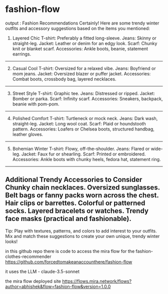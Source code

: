 # fashion-flow

output :
Fashion Recommendations
Certainly! Here are some trendy winter outfits and accessory suggestions based on the items you mentioned:

1. Layered Chic
T-shirt: Preferably a fitted long-sleeve.
Jeans: Skinny or straight-leg.
Jacket: Leather or denim for an edgy look.
Scarf: Chunky knit or blanket scarf.
Accessories: Ankle boots, beanie, statement earrings.
------------------------------------------------------------------------
2. Casual Cool
T-shirt: Oversized for a relaxed vibe.
Jeans: Boyfriend or mom jeans.
Jacket: Oversized blazer or puffer jacket.
Accessories: Combat boots, crossbody bag, layered necklaces.
------------------------------------------------------------------------
3. Street Style
T-shirt: Graphic tee.
Jeans: Distressed or ripped.
Jacket: Bomber or parka.
Scarf: Infinity scarf.
Accessories: Sneakers, backpack, beanie with pom-pom.
------------------------------------------------------------------------
4. Polished Comfort
T-shirt: Turtleneck or mock neck.
Jeans: Dark wash, straight-leg.
Jacket: Long wool coat.
Scarf: Plaid or houndstooth pattern.
Accessories: Loafers or Chelsea boots, structured handbag, leather gloves.
------------------------------------------------------------------------
5. Bohemian Winter
T-shirt: Flowy, off-the-shoulder.
Jeans: Flared or wide-leg.
Jacket: Faux fur or shearling.
Scarf: Printed or embroidered.
Accessories: Ankle boots with chunky heels, fedora hat, statement ring.
------------------------------------------------------------------------
Additional Trendy Accessories to Consider
Chunky chain necklaces.
Oversized sunglasses.
Belt bags or fanny packs worn across the chest.
Hair clips or barrettes.
Colorful or patterned socks.
Layered bracelets or watches.
Trendy face masks (practical and fashionable).
------------------------------------------------------------------------
Tip: Play with textures, patterns, and colors to add interest to your outfits. Mix and match these suggestions to create your own unique, trendy winter looks! 



in this github repo there is code to access the mira flow for the fashion-clothes-recommender
https://github.com/forcedtomakeanaccounthere/fashion-flow

it uses the LLM - claude-3.5-sonnet

the mira flow deployed site
https://flows.mira.network/flows?author=abhishek&flow=fashion-flow&version=1.0.0

